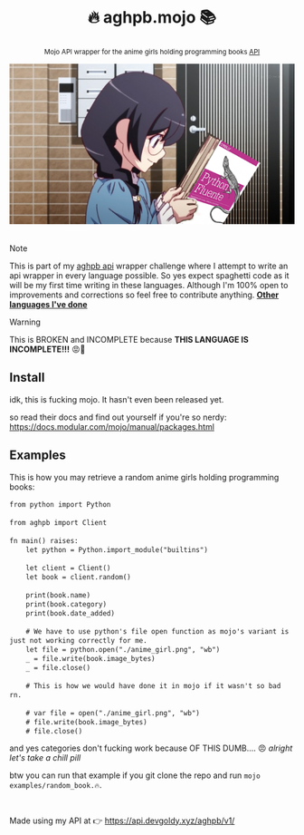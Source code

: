 <div align="center">

  # 🔥 aghpb.mojo 📚
  <sub>Mojo API wrapper for the anime girls holding programming books [API](https://api.devgoldy.xyz/aghpb/v1/docs)</sub>

</div>

<div align="center">

  <img src="./assets/book_1.png" width="600px">

</div>

<br>

> [!Note]
> 
> This is part of my [aghpb api](https://github.com/THEGOLDENPRO/aghpb_api) wrapper challenge where I attempt to write an api wrapper in every language possible. So yes expect spaghetti code as it will be my first time writing in these languages. Although I'm 100% open to improvements and corrections so feel free to contribute anything.
> **[Other languages I've done](https://github.com/THEGOLDENPRO/aghpb_api#-api-wrappers)**

> [!Warning]
> 
> This is BROKEN and INCOMPLETE because **THIS LANGUAGE IS INCOMPLETE!!!** 😡💢

## Install
idk, this is fucking mojo. It hasn't even been released yet.

so read their docs and find out yourself if you're so nerdy: https://docs.modular.com/mojo/manual/packages.html

## Examples
This is how you may retrieve a random anime girls holding programming books:
```mojo
from python import Python

from aghpb import Client

fn main() raises:
    let python = Python.import_module("builtins")

    let client = Client()
    let book = client.random()

    print(book.name)
    print(book.category)
    print(book.date_added)

    # We have to use python's file open function as mojo's variant is just not working correctly for me.
    let file = python.open("./anime_girl.png", "wb")
    _ = file.write(book.image_bytes)
    _ = file.close()

    # This is how we would have done it in mojo if it wasn't so bad rn.

    # var file = open("./anime_girl.png", "wb")
    # file.write(book.image_bytes)
    # file.close()
```
and yes categories don't fucking work because OF THIS DUMB.... 😠 *alright let's take a chill pill* 

btw you can run that example if you git clone the repo and run ``mojo examples/random_book.🔥``.

<br>

Made using my API at 👉 https://api.devgoldy.xyz/aghpb/v1/
